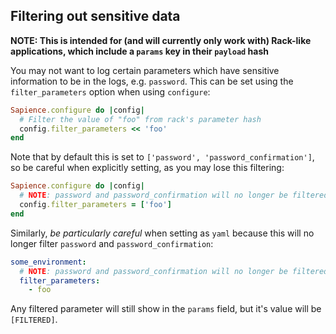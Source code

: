 ## Filtering out sensitive data

**NOTE: This is intended for (and will currently only work with) Rack-like applications, which include a `params` key in their `payload` hash**

You may not want to log certain parameters which have sensitive information to be in the logs, e.g. `password`.  This can be set using the `filter_parameters` option when using `configure`:

```ruby
Sapience.configure do |config|
  # Filter the value of "foo" from rack's parameter hash
  config.filter_parameters << 'foo'
end
```

Note that by default this is set to `['password', 'password_confirmation']`, so be careful when explicitly setting, as you may lose this filtering:

```ruby
Sapience.configure do |config|
  # NOTE: password and password_confirmation will no longer be filtered
  config.filter_parameters = ['foo']
end
```

Similarly, *be particularly careful* when setting as `yaml` because this will no longer filter `password` and `password_confirmation`:

```yaml
some_environment:
  # NOTE: password and password_confirmation will no longer be filtered if they're not included in this list
  filter_parameters:
    - foo
```

Any filtered parameter will still show in the `params` field, but it's value will be `[FILTERED]`.